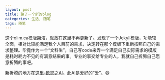 ```yaml
---
layout: post
title: 建了一个新的blog
categories: 生活, 随笔
tags: 随笔
---
```


这个olim.ca模版简洁，就放在这里不再更新了。发现了一个Jekyll模版，功能较全面，相对比较能满足我个人目前的需求，决定转在那个模版下重新按照自己的需求整理。毕竟作为一个“文科生”，自己写code来弄一个满足自己实际需求的模版是耗时耗力不见的有满意结果的事。专业的事交给专业的人。我就自己折腾自己愿意折腾的事吧。

新折腾的地方在[这里-欧耶之AI](https://ai.olim.ca)。此AI是爱好的“爱”。😄